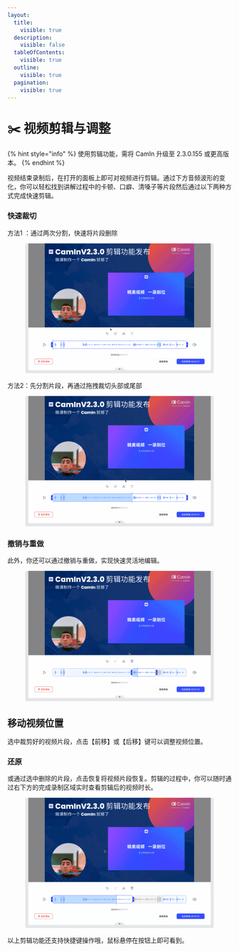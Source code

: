 ```yaml
---
layout:
  title:
    visible: true
  description:
    visible: false
  tableOfContents:
    visible: true
  outline:
    visible: true
  pagination:
    visible: true
---
```


# ✂️ 视频剪辑与调整

{% hint style="info" %}
使用剪辑功能，需将 CamIn 升级至 2.3.0.155 或更高版本。
{% endhint %}

视频结束录制后，在打开的面板上即可对视频进行剪辑。通过下方音频波形的变化，你可以轻松找到讲解过程中的卡顿、口癖、清嗓子等片段然后通过以下两种方式完成快速剪辑。

### 快速裁切

方法1 ：通过两次分割，快速将片段删除

<figure><img src="../.gitbook/assets/分割.gif" alt=""><figcaption></figcaption></figure>

方法2：先分割片段，再通过拖拽裁切头部或尾部

<figure><img src="../.gitbook/assets/分割后拖拽裁切.gif" alt=""><figcaption></figcaption></figure>

### 撤销与重做

此外，你还可以通过撤销与重做，实现快速灵活地编辑。

<figure><img src="../.gitbook/assets/撤销和重做.gif" alt=""><figcaption></figcaption></figure>

## 移动视频位置

选中裁剪好的视频片段，点击【前移】或【后移】键可以调整视频位置。

### 还原

或通过选中删除的片段，点击恢复将视频片段恢复。剪辑的过程中，你可以随时通过右下方的完成录制区域实时查看剪辑后的视频时长。

<figure><img src="../.gitbook/assets/删除与还原.gif" alt=""><figcaption></figcaption></figure>

以上剪辑功能还支持快捷键操作哦，鼠标悬停在按钮上即可看到。
